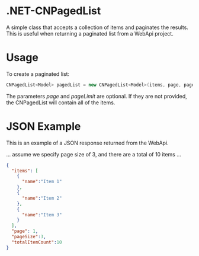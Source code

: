 .NET-CNPagedList
================

A simple class that accepts a collection of items and paginates the results. This is useful when returning a paginated list from a WebApi project.

Usage
================
To create a paginated list:
```C#
CNPagedList<Model> pagedList = new CNPagedList<Model>(items, page, pageLimit);
```

The parameters _page_ and _pageLimit_ are optional. If they are not provided, the CNPagedList will contain all of the items.

JSON Example
================
This is an example of a JSON response returned from the WebApi.

... assume we specify page size of 3, and there are a total of 10 items ...
```json
{
  "items": [
    {
      "name":"Item 1"
    },
    {
      "name":"Item 2"
    },
    {
      "name":"Item 3"
    }
  ],
  "page": 1,
  "pageSize":3,
  "totalItemCount":10
}
```
